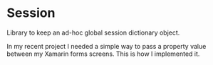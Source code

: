 # Session
Library to keep an ad-hoc global session dictionary object.

In my recent project I needed a simple way to pass a property value between my Xamarin forms screens. This is how I implemented it.
